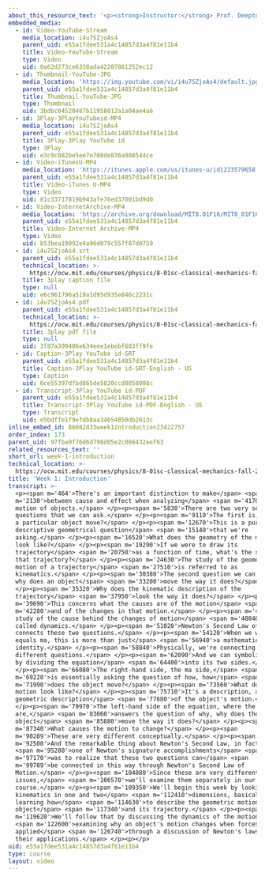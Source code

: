 ```yaml
---
about_this_resource_text: '<p><strong>Instructor:</strong> Prof. Deepto Chakrabarty</p>'
embedded_media:
  - id: Video-YouTube-Stream
    media_location: i4u7SZjoAs4
    parent_uid: e55a1fdee531a4c14857d3a4f81e11b4
    title: Video-YouTube-Stream
    type: Video
    uid: 0a62d273ce6338ada42207881252ec12
  - id: Thumbnail-YouTube-JPG
    media_location: 'https://img.youtube.com/vi/i4u7SZjoAs4/default.jpg'
    parent_uid: e55a1fdee531a4c14857d3a4f81e11b4
    title: Thumbnail-YouTube-JPG
    type: Thumbnail
    uid: 3bdbc04520487b11958012a1a04ae4a6
  - id: 3Play-3PlayYouTubeid-MP4
    media_location: i4u7SZjoAs4
    parent_uid: e55a1fdee531a4c14857d3a4f81e11b4
    title: 3Play-3Play YouTube id
    type: 3Play
    uid: e3c9c082be5ee7e708de836a908544ce
  - id: Video-iTunesU-MP4
    media_location: 'https://itunes.apple.com/us/itunes-u/id1223579658'
    parent_uid: e55a1fdee531a4c14857d3a4f81e11b4
    title: Video-iTunes U-MP4
    type: Video
    uid: 81c33717819b943afe76ed37001bd9d0
  - id: Video-InternetArchive-MP4
    media_location: 'https://archive.org/download/MIT8.01F16/MIT8_01F16_W01Intro_360p.mp4'
    parent_uid: e55a1fdee531a4c14857d3a4f81e11b4
    title: Video-Internet Archive-MP4
    type: Video
    uid: b53bea19992e4a96d079c557f87d0759
  - id: i4u7SZjoAs4.srt
    parent_uid: e55a1fdee531a4c14857d3a4f81e11b4
    technical_location: >-
      https://ocw.mit.edu/courses/physics/8-01sc-classical-mechanics-fall-2016/week-1-kinematics/week-1-introduction/week-1-introduction/i4u7SZjoAs4.srt
    title: 3play caption file
    type: null
    uid: e6c961796a519a1d95d935e846c2231c
  - id: i4u7SZjoAs4.pdf
    parent_uid: e55a1fdee531a4c14857d3a4f81e11b4
    technical_location: >-
      https://ocw.mit.edu/courses/physics/8-01sc-classical-mechanics-fall-2016/week-1-kinematics/week-1-introduction/week-1-introduction/i4u7SZjoAs4.pdf
    title: 3play pdf file
    type: null
    uid: 3f87a399486e634eee1ebebf683ff9fe
  - id: Caption-3Play YouTube id-SRT
    parent_uid: e55a1fdee531a4c14857d3a4f81e11b4
    title: Caption-3Play YouTube id-SRT-English - US
    type: Caption
    uid: 6ce55397dfbd865de5820ccd8858098c
  - id: Transcript-3Play YouTube id-PDF
    parent_uid: e55a1fdee531a4c14857d3a4f81e11b4
    title: Transcript-3Play YouTube id-PDF-English - US
    type: Transcript
    uid: e5bdffe1f9efdb8aa34654850db2613c
inline_embed_id: 86082433week1introduction23422757
order_index: 173
parent_uid: 97fba9f76d6d798d05e2c866432eef63
related_resources_text: ''
short_url: week-1-introduction
technical_location: >-
  https://ocw.mit.edu/courses/physics/8-01sc-classical-mechanics-fall-2016/week-1-kinematics/week-1-introduction/week-1-introduction
title: 'Week 1: Introduction'
transcript: >-
  <p><span m='464'>There's an important distinction to make</span> <span
  m='2130'>between cause and effect when analyzing</span> <span m='4170'>the
  motion of objects.</span> </p><p><span m='5830'>There are two very separate
  questions that we can ask.</span> </p><p><span m='9110'>The first is, how does
  a particular object move?</span> </p><p><span m='12670'>This is a purely
  descriptive geometrical question</span> <span m='15140'>that we're
  asking.</span> </p><p><span m='16520'>What does the geometry of the motion
  look like?</span> </p><p><span m='19290'>If we were to draw its
  trajectory</span> <span m='20750'>as a function of time, what's the shape of
  that trajectory?</span> </p><p><span m='24630'>The study of the geometry of
  motion of a trajectory</span> <span m='27510'>is referred to as
  kinematics.</span> </p><p><span m='30380'>The second question we can ask is,
  why does an object</span> <span m='33200'>move the way it does?</span>
  </p><p><span m='35320'>Why does the kinematic description of the
  trajectory</span> <span m='37950'>look the way it does?</span> </p><p><span
  m='39690'>This concerns what the causes are of the motion</span> <span
  m='42280'>and of the changes in that motion.</span> </p><p><span m='44700'>The
  study of the cause behind the changes of motion</span> <span m='48040'>is
  called dynamics.</span> </p><p><span m='51020'>Newton's Second Law of Motion
  connects these two questions.</span> </p><p><span m='54120'>When we write F
  equals ma, this is more than just</span> <span m='56940'>a mathematical
  identity.</span> </p><p><span m='58840'>Physically, we're connecting two very
  different questions.</span> </p><p><span m='62090'>And we can symbolize that
  by dividing the equation</span> <span m='64400'>into its two sides.</span>
  </p><p><span m='66080'>The right-hand side, the ma side,</span> <span
  m='69220'>is essentially asking the question of how, how</span> <span
  m='71990'>does the object move?</span> </p><p><span m='73560'>What does that
  motion look like?</span> </p><p><span m='75710'>It's a description, a
  geometric description</span> <span m='77680'>of the object's motion.</span>
  </p><p><span m='79970'>The left-hand side of the equation, where the forces
  are,</span> <span m='83060'>answers the question of why, why does the
  object</span> <span m='85880'>move the way it does?</span> </p><p><span
  m='87340'>What causes the motion to change?</span> </p><p><span
  m='90289'>These are very different conceptually.</span> </p><p><span
  m='92500'>And the remarkable thing about Newton's Second Law, in fact,</span>
  <span m='95280'>one of Newton's signature accomplishments</span> <span
  m='97170'>was to realize that these two questions can</span> <span
  m='99789'>be connected in this way through Newton's Second Law of
  Motion.</span> </p><p><span m='104080'>Since these are very different
  issues,</span> <span m='106570'>we'll examine them separately in our
  course.</span> </p><p><span m='109350'>We'll begin this week by looking at
  kinematics in one and two</span> <span m='112410'>dimensions, basically
  learning how</span> <span m='114630'>to describe the geometric motion of an
  object</span> <span m='117340'>and its trajectory.</span> </p><p><span
  m='119620'>We'll follow that by discussing the dynamics of the motion,</span>
  <span m='122600'>examining why an object's motion changes when forces are
  applied</span> <span m='126740'>through a discussion of Newton's laws and
  their applications.</span> </p><p></p>
uid: e55a1fdee531a4c14857d3a4f81e11b4
type: course
layout: video
---
```

